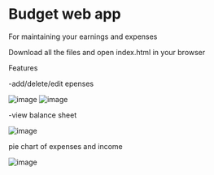 # Budget web app
For maintaining your earnings and expenses


Download all the files and open index.html in your browser

Features

-add/delete/edit epenses


![image](https://user-images.githubusercontent.com/94692045/190848188-424d11a6-2b55-4179-9148-2a892d514000.png)
![image](https://user-images.githubusercontent.com/94692045/190848225-54d605d3-3583-4e2d-8ccc-e661724afb28.png)



-view balance sheet

![image](https://user-images.githubusercontent.com/94692045/190848252-140b57e9-f191-4660-a085-0794c6ee99d2.png)


pie chart of expenses and income

![image](https://user-images.githubusercontent.com/94692045/190848276-3b9da2be-53f8-4da8-9d26-6ccf74a00fbd.png)

